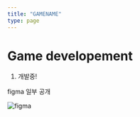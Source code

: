 ```yaml
---
title: "GAMENAME"
type: page
---
```



# Game developement

1. 개발중!

figma 일부 공개

![figma](/image/figma.png)
